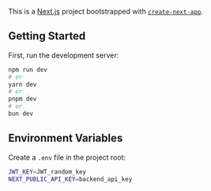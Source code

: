 This is a [Next.js](https://nextjs.org) project bootstrapped with [`create-next-app`](https://nextjs.org/docs/app/api-reference/cli/create-next-app).

## Getting Started

First, run the development server:

```bash
npm run dev
# or
yarn dev
# or
pnpm dev
# or
bun dev
```

## Environment Variables
Create a `.env` file in the project root:  
```bash
JWT_KEY=JWT_random_key
NEXT_PUBLIC_API_KEY=backend_api_key
```
